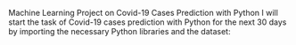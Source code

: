 Machine Learning Project on Covid-19 Cases Prediction with Python
I will start the task of Covid-19 cases prediction with Python for the next 30 days by importing the necessary Python libraries and the dataset:
